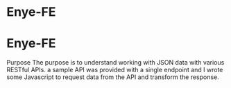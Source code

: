 # Enye-FE
# Enye-FE

Purpose
The purpose is to understand working with JSON data with various RESTful APIs. a sample API was provided with a single endpoint and I wrote some Javascript to request data from the API and transform the response.
